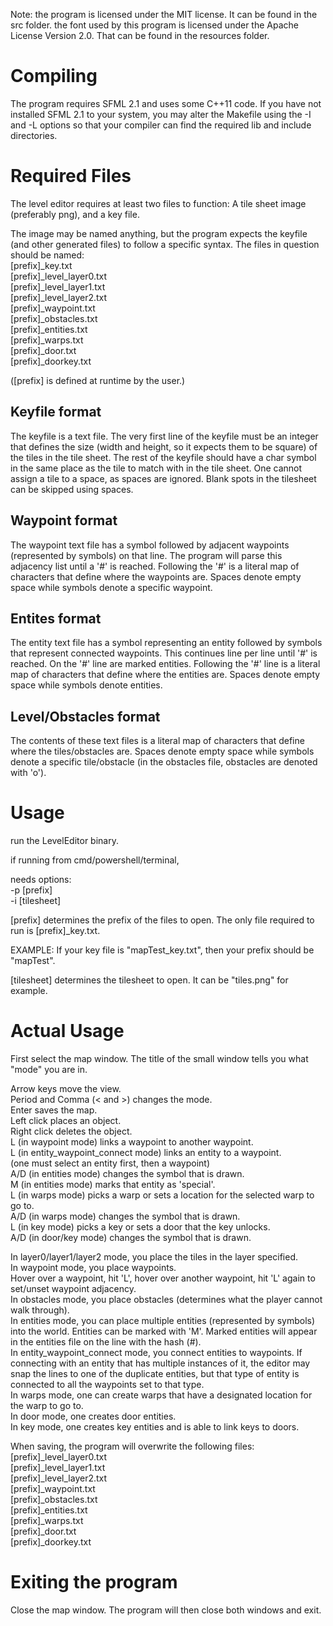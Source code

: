 Note: the program is licensed under the MIT license. It can
be found in the src folder. the font used by this program is licensed
under the Apache License Version 2.0. That can be found in the resources
folder.

# Compiling

The program requires SFML 2.1 and uses some C++11 code.
If you have not installed SFML 2.1 to your system, you may alter the
Makefile using the -I and -L options so that your compiler can find
the required lib and include directories.

# Required Files

The level editor requires at least two files to function:
A tile sheet image (preferably png), and a key file.

The image may be named anything, but the program expects the keyfile (and
other generated files) to follow a specific syntax.
The files in question should be named:  
\[prefix\]\_key.txt  
\[prefix\]\_level\_layer0.txt  
\[prefix\]\_level\_layer1.txt  
\[prefix\]\_level\_layer2.txt  
\[prefix\]\_waypoint.txt  
\[prefix\]\_obstacles.txt  
\[prefix\]\_entities.txt  
\[prefix\]\_warps.txt  
\[prefix\]\_door.txt  
\[prefix\]\_doorkey.txt


(\[prefix\] is defined at runtime by the user.)

## Keyfile format

The keyfile is a text file.
The very first line of the keyfile must be an integer that defines the size
(width and height, so it expects them to be square) of the tiles in the tile
sheet.
The rest of the keyfile should have a char symbol in the same place as the
tile to match with in the tile sheet. One cannot assign a tile to a space,
as spaces are ignored. Blank spots in the tilesheet can be skipped using
spaces.

## Waypoint format

The waypoint text file has a symbol followed by adjacent waypoints
(represented by symbols) on that line. The program will parse this
adjacency list until a '#' is reached. Following the '#' is a literal
map of characters that define where the waypoints are. Spaces denote
empty space while symbols denote a specific waypoint.

## Entites format

The entity text file has a symbol representing an entity followed by symbols
that represent connected waypoints. This continues line per line until '#'
is reached. On the '#' line are marked entities. Following the '#' line is a
literal map of characters that define where the entities are. Spaces denote
empty space while symbols denote entities.

## Level/Obstacles format

The contents of these text files is a literal map of characters that define
where the tiles/obstacles are. Spaces denote empty space while symbols denote
a specific tile/obstacle (in the obstacles file, obstacles are denoted with
'o').

# Usage

run the LevelEditor binary.

if running from cmd/powershell/terminal,

needs options:  
-p \[prefix\]  
-i \[tilesheet\]

\[prefix\] determines the prefix of the files to open.
The only file required to run is \[prefix\]\_key.txt.

EXAMPLE: If your key file is "mapTest_key.txt",
then your prefix should be "mapTest".

\[tilesheet\] determines the tilesheet to open.
It can be "tiles.png" for example.

# Actual Usage

First select the map window.
The title of the small window tells you what "mode" you are in.

Arrow keys move the view.  
Period and Comma (< and >) changes the mode.  
Enter saves the map.  
Left click places an object.  
Right click deletes the object.  
L (in waypoint mode) links a waypoint to another waypoint.  
L (in entity\_waypoint\_connect mode) links an entity to a waypoint.  
(one must select an entity first, then a waypoint)  
A/D (in entities mode) changes the symbol that is drawn.  
M (in entities mode) marks that entity as 'special'.  
L (in warps mode) picks a warp or sets a location for the selected warp to go to.  
A/D (in warps mode) changes the symbol that is drawn.  
L (in key mode) picks a key or sets a door that the key unlocks.  
A/D (in door/key mode) changes the symbol that is drawn.


In layer0/layer1/layer2 mode, you place the tiles in the layer specified.  
In waypoint mode, you place waypoints.  
Hover over a waypoint, hit 'L', hover over another waypoint, hit 'L' again to set/unset waypoint adjacency.  
In obstacles mode, you place obstacles (determines what the player cannot walk through).  
In entities mode, you can place multiple entities (represented by symbols) into the world.
Entities can be marked with 'M'. Marked entities will appear in the entities file on the line with
the hash (#).  
In entity\_waypoint\_connect mode, you connect entities to waypoints. If connecting with an entity
that has multiple instances of it, the editor may snap the lines to one of the duplicate entities,
but that type of entity is connected to all the waypoints set to that type.  
In warps mode, one can create warps that have a designated location for the warp to go to.  
In door mode, one creates door entities.  
In key mode, one creates key entities and is able to link keys to doors.

When saving, the program will overwrite the following files:  
\[prefix\]\_level\_layer0.txt  
\[prefix\]\_level\_layer1.txt  
\[prefix\]\_level\_layer2.txt  
\[prefix\]\_waypoint.txt  
\[prefix\]\_obstacles.txt  
\[prefix\]\_entities.txt  
\[prefix\]\_warps.txt  
\[prefix\]\_door.txt  
\[prefix\]\_doorkey.txt


# Exiting the program

Close the map window. The program will then close both windows and exit.
